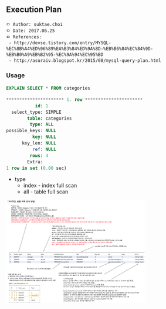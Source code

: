 ## Execution Plan

```
ㅁ Author: suktae.choi
ㅁ Date: 2017.06.25
ㅁ References:
 - http://devse.tistory.com/entry/MYSQL-%EC%8B%A4%ED%96%89%EA%B3%84%ED%9A%8D-%EB%B6%84%EC%84%9D-%EB%B0%A9%EB%B2%95-%EC%9A%94%EC%95%BD
 - http://asuraiv.blogspot.kr/2015/08/mysql-query-plan.html
```

### Usage
```sql
EXPLAIN SELECT * FROM categories
```
```sql
********************** 1. row **********************
           id: 1
  select_type: SIMPLE
        table: categories
         type: ALL
possible_keys: NULL
          key: NULL
      key_len: NULL
          ref: NULL
         rows: 4
        Extra:
1 row in set (0.00 sec)
```

- type
  - index - index full scan
  - all - table full scan

<img src="https://github.com/agongi/study/blob/master/rdbms/execution-plan/images/MySQL-%EC%8B%A4%ED%96%89%EA%B3%84%ED%9A%8D%20%EB%B6%84%EC%84%9D%20%EB%B0%A9%EB%B2%95.png" width="75%">
